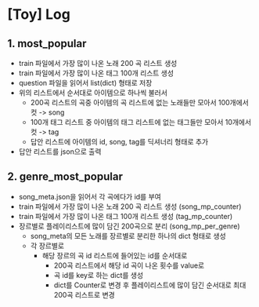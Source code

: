 # [Toy] Log

## 1. most_popular
  - train 파일에서 가장 많이 나온 노래 200 곡 리스트 생성
  - train 파일에서 가장 많이 나온 태그 100개 리스트 생성
  - question 파일을 읽어서 list(dict) 형태로 저장
  - 위의 리스트에서 순서대로 아이템으로 하나씩 불러서
    - 200곡 리스트의 곡중 아이템의 곡 리스트에 없는 노래들만 모아서 100개에서 컷 -> song
    - 100개 태그 리스트 중 아이템의 태그 리스트에 없는 태그들만 모아서 10개에서 컷 -> tag
    - 답안 리스트에 아이템의 id, song, tag를 딕셔너리 형태로 추가
  - 답안 리스트를 json으로 출력

## 2. genre_most_popular
  - song_meta.json을 읽어서 각 곡에다가 id를 부여
  - train 파일에서 가장 많이 나온 노래 200 곡 리스트 생성 (song_mp_counter)
  - train 파일에서 가장 많이 나온 태그 100개 리스트 생성 (tag_mp_counter)
  - 장르별로 플레이리스트에 많이 담긴 200곡으로 분리 (song_mp_per_genre)
    - song_meta의 모든 노래를 장르별로 분리한 하나의 dict 형태로 생성
    - 각 장르별로
      - 해당 장르의 곡 id 리스트에 들어있는 id를 순서대로
        - 200곡 리스트에서 해당 id 곡이 나온 횟수를 value로
        - 곡 id를 key로 하는 dict를 생성
        - dict를 Counter로 변경 후 플레이리스트에 많이 담긴 순서대로 최대 200곡 리스트로 변경

